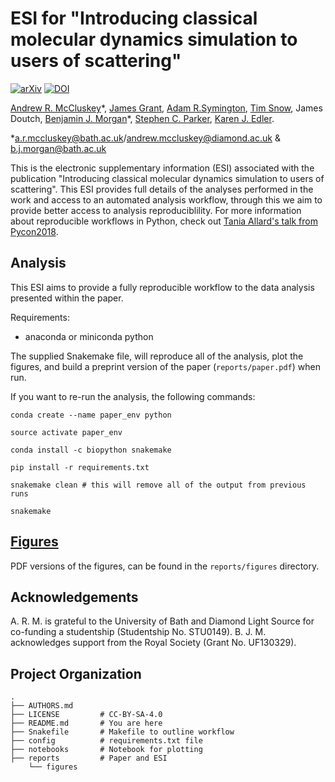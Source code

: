 # ESI for "Introducing classical molecular dynamics simulation to users of scattering"

[![arXiv](https://img.shields.io/badge/arXiv-xxxx.xxxxx-orange.svg)](https://arxiv.org/abs/xxxx.xxxxx) [![DOI](https://zenodo.org/badge/158192967.svg)](https://zenodo.org/badge/latestdoi/158192967)

[Andrew R. McCluskey](https://orcid.org/0000-0003-3381-5911)&ast;, [James Grant](https://orcid.org/0000-0003-1362-2055), [Adam R.Symington](https://orcid.org/0000-0001-6059-497X), [Tim Snow](https://orcid.org/0000-0001-7146-6885), James Doutch, [Benjamin J. Morgan](https://orcid.org/0000-0002-3056-8233)&ast;, [Stephen C. Parker](https://orcid.org/0000-0003-3804-0975), [Karen J. Edler](https://orcid.org/0000-0001-5822-0127).

&ast;[a.r.mccluskey@bath.ac.uk](mailto:a.r.mccluskey@bath.ac.uk)/[andrew.mccluskey@diamond.ac.uk](mailto:aandrew.mccluskey@diamond.ac.uk) & [b.j.morgan@bath.ac.uk](mailto:b.j.morgan@bath.ac.uk)

This is the electronic supplementary information (ESI) associated with the publication "Introducing classical molecular dynamics simulation to users of scattering".
This ESI provides full details of the analyses performed in the work and access to an automated analysis workflow, through this we aim to provide better access to analysis reproduciblility.
For more information about reproducible workflows in Python, check out [Tania Allard's talk from Pycon2018](http://bitsandchips.me/Talks/PyCon.html#/title).

## Analysis

This ESI aims to provide a fully reproducible workflow to the data analysis presented within the paper.

Requirements:

- anaconda or miniconda python

The supplied Snakemake file, will reproduce all of the analysis, plot the figures, and build a preprint version of the paper (`reports/paper.pdf`) when run.

If you want to re-run the analysis, the following commands:

```
conda create --name paper_env python

source activate paper_env

conda install -c biopython snakemake

pip install -r requirements.txt

snakemake clean # this will remove all of the output from previous runs

snakemake
```

## [Figures](/reports/figures)

PDF versions of the figures, can be found in the `reports/figures` directory.

## Acknowledgements

A. R. M. is grateful to the University of Bath and Diamond Light Source for co-funding a studentship (Studentship No. STU0149).
B. J. M. acknowledges support from the Royal Society (Grant No. UF130329).

## Project Organization

    .
    ├── AUTHORS.md
    ├── LICENSE         # CC-BY-SA-4.0
    ├── README.md       # You are here
    ├── Snakefile       # Makefile to outline workflow
    ├── config          # requirements.txt file
    ├── notebooks       # Notebook for plotting
    ├── reports         # Paper and ESI
        └── figures
